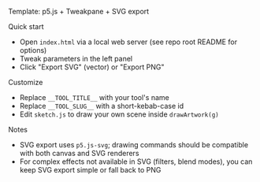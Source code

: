 Template: p5.js + Tweakpane + SVG export

Quick start
- Open `index.html` via a local web server (see repo root README for options)
- Tweak parameters in the left panel
- Click "Export SVG" (vector) or "Export PNG"

Customize
- Replace `__TOOL_TITLE__` with your tool's name
- Replace `__TOOL_SLUG__` with a short-kebab-case id
- Edit `sketch.js` to draw your own scene inside `drawArtwork(g)`

Notes
- SVG export uses `p5.js-svg`; drawing commands should be compatible with both canvas and SVG renderers
- For complex effects not available in SVG (filters, blend modes), you can keep SVG export simple or fall back to PNG

